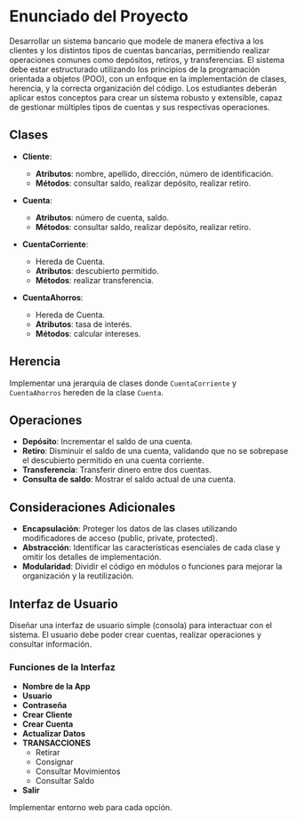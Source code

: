 # Enunciado del Proyecto

Desarrollar un sistema bancario que modele de manera efectiva a los clientes y los distintos tipos de cuentas bancarias, permitiendo realizar operaciones comunes como depósitos, retiros, y transferencias. El sistema debe estar estructurado utilizando los principios de la programación orientada a objetos (POO), con un enfoque en la implementación de clases, herencia, y la correcta organización del código. Los estudiantes deberán aplicar estos conceptos para crear un sistema robusto y extensible, capaz de gestionar múltiples tipos de cuentas y sus respectivas operaciones.

## Clases

- **Cliente**: 
  - **Atributos**: nombre, apellido, dirección, número de identificación.
  - **Métodos**: consultar saldo, realizar depósito, realizar retiro.

- **Cuenta**: 
  - **Atributos**: número de cuenta, saldo.
  - **Métodos**: consultar saldo, realizar depósito, realizar retiro.

- **CuentaCorriente**: 
  - Hereda de Cuenta.
  - **Atributos**: descubierto permitido.
  - **Métodos**: realizar transferencia.

- **CuentaAhorros**: 
  - Hereda de Cuenta.
  - **Atributos**: tasa de interés.
  - **Métodos**: calcular intereses.

## Herencia

Implementar una jerarquía de clases donde `CuentaCorriente` y `CuentaAhorros` hereden de la clase `Cuenta`.

## Operaciones

- **Depósito**: Incrementar el saldo de una cuenta.
- **Retiro**: Disminuir el saldo de una cuenta, validando que no se sobrepase el descubierto permitido en una cuenta corriente.
- **Transferencia**: Transferir dinero entre dos cuentas.
- **Consulta de saldo**: Mostrar el saldo actual de una cuenta.

## Consideraciones Adicionales

- **Encapsulación**: Proteger los datos de las clases utilizando modificadores de acceso (public, private, protected).
- **Abstracción**: Identificar las características esenciales de cada clase y omitir los detalles de implementación.
- **Modularidad**: Dividir el código en módulos o funciones para mejorar la organización y la reutilización.

## Interfaz de Usuario

Diseñar una interfaz de usuario simple (consola) para interactuar con el sistema. El usuario debe poder crear cuentas, realizar operaciones y consultar información.

### Funciones de la Interfaz

- **Nombre de la App**
- **Usuario**
- **Contraseña**
- **Crear Cliente**
- **Crear Cuenta**
- **Actualizar Datos**
- **TRANSACCIONES**
  - Retirar
  - Consignar
  - Consultar Movimientos
  - Consultar Saldo
- **Salir**

Implementar entorno web para cada opción.
